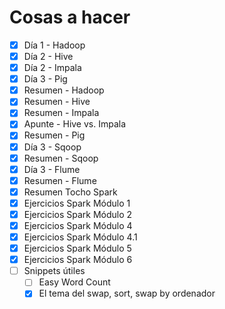 # Cosas a hacer

- [x] Día 1 - Hadoop
- [x] Día 2 - Hive
- [x] Día 2 - Impala
- [x] Día 3 - Pig
- [x] Resumen - Hadoop
- [x] Resumen - Hive
- [x] Resumen - Impala
- [x] Apunte - Hive vs. Impala
- [x] Resumen - Pig
- [x] Día 3 - Sqoop
- [x] Resumen - Sqoop
- [x] Día 3 - Flume
- [x] Resumen - Flume
- [x] Resumen Tocho Spark
- [x] Ejercicios Spark Módulo 1
- [x] Ejercicios Spark Módulo 2
- [x] Ejercicios Spark Módulo 4
- [x] Ejercicios Spark Módulo 4.1
- [x] Ejercicios Spark Módulo 5
- [x] Ejercicios Spark Módulo 6
- [ ] Snippets útiles
  - [ ] Easy Word Count
  - [x] El tema del swap, sort, swap by ordenador